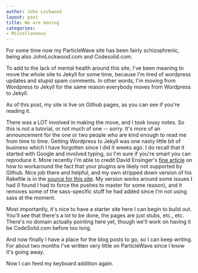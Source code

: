 ```yaml
---
author: John Lockwood
layout: post
title: We are moving
categories:
- Miscellaneous
---
```


For some time now my ParticleWave site has been fairly schizophrenic, being also JohnLockwood.com and Codesolid.com.

To add to the lack of mental health around this site, I've been meaning to move the whole site to Jekyll for some time,
because I'm tired of wordpress updates and stupid spam comments.  In other words, I'm moving from Wordpress to Jekyll for the same reason 
everybody moves from Wordpress to Jekyll.

As of this post, my site is live on Github pages, as you can see if you're reading it.

There was a LOT involved in making the move, and I took lousy notes.  So this is not a tutorial, or not much of one -- sorry.  It's more of an announcement for the one or two people who are kind enough to read me from time to time.   Getting Wordpress to Jekyll was one nasty little bit of business which I have forgotten since I did it weeks ago.  I do recall that it started with Google and involved typing, so I'm sure if you're smart you can reproduce it.  More recently I'm able to credit David Ensinger's [fine article](http://davidensinger.com/2013/07/automating-jekyll-deployment-to-github-pages-with-rake/) on how to workaround the fact that your plugins are likely not supported by Github.  Nice job there and helpful,
and my own stripped down version of his Rakefile is in the [source for this site](https://github.com/CodeSolid/CodeSolid.github.io/tree/source).  My version
works around some issues I had (I found I had to force the pushes to master for some reason), and it removes some of the sass-specific stuff he had added 
since I'm not using sass at the moment.

Most importantly, it's nice to have a starter site here I can begin to build out.  You'll see that there's a lot to be done, the pages are just stubs, etc., etc.  There's no domain actually pointing here yet, though we'll work on having it be CodeSolid.com before too long.

And now finally I have a place for the blog posts to go, so I can keep writing.  For about two months I've written very little on ParticleWave since I know it's going away.

Now I can feed my keyboard addition again.  